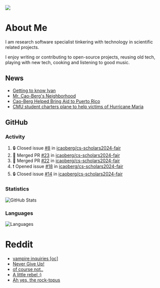 ![](https://komarev.com/ghpvc/?username=icaoberg)

# About Me
I am research software specialist tinkering with technology in scientific related projects.

I enjoy writing or contributing to open-source projects, reusing old tech, playing with new tech, cooking and listening to good music.

## News
* [Getting to know Ivan](https://www.psc.edu/ivan-inside-psc-spotlight-2/)
* [Mr. Cao-Berg's Neighborhood](https://www.cmu.edu/engage/about-us/news/alumni/profile-cao-berg.html)
* [Cao-Berg Helped Bring Aid to Puerto Rico](https://www.cmu.edu/piper/news/archives/2018/february/ivan-cao-berg.html)
* [CMU student charters plane to help victims of Hurricane Maria](http://thetartan.org/2017/10/30/news/puerto-rico-aid)

## GitHub
### Activity
<!--START_SECTION:activity-->
1. 🔒 Closed issue [#8](https://github.com/icaoberg/cs-scholars2024-fair/issues/8) in [icaoberg/cs-scholars2024-fair](https://github.com/icaoberg/cs-scholars2024-fair)
2. 🎉 Merged PR [#23](https://github.com/icaoberg/cs-scholars2024-fair/pull/23) in [icaoberg/cs-scholars2024-fair](https://github.com/icaoberg/cs-scholars2024-fair)
3. 🎉 Merged PR [#22](https://github.com/icaoberg/cs-scholars2024-fair/pull/22) in [icaoberg/cs-scholars2024-fair](https://github.com/icaoberg/cs-scholars2024-fair)
4. ❗ Opened issue [#18](https://github.com/icaoberg/cs-scholars2024-fair/issues/18) in [icaoberg/cs-scholars2024-fair](https://github.com/icaoberg/cs-scholars2024-fair)
5. 🔒 Closed issue [#14](https://github.com/icaoberg/cs-scholars2024-fair/issues/14) in [icaoberg/cs-scholars2024-fair](https://github.com/icaoberg/cs-scholars2024-fair)
<!--END_SECTION:activity-->

### Statistics
![GitHub Stats](https://github-readme-stats.vercel.app/api?username=icaoberg&count_private=true&show_icons=true)

### Languages
![Languages](https://github-readme-stats.vercel.app/api/top-langs/?username=icaoberg&show_icons=true&langs_count=10&hide=HTML,C,CSS,M)

# Reddit
<!-- BLOG-POST-LIST:START -->
- [vampire inquiries [oc]](https://www.reddit.com/r/u_icaoberg/comments/1705gy9/vampire_inquiries_oc/)
- [Never Give Up!](https://www.reddit.com/r/u_icaoberg/comments/13mcab5/never_give_up/)
- [of course not..](https://www.reddit.com/r/u_icaoberg/comments/13mc9h5/of_course_not/)
- [A little rebel :&rpar;](https://www.reddit.com/r/u_icaoberg/comments/13mc6yc/a_little_rebel/)
- [Ah yes, the rock-topus](https://www.reddit.com/r/u_icaoberg/comments/13mc4xk/ah_yes_the_rocktopus/)
<!-- BLOG-POST-LIST:END -->
